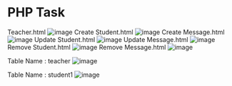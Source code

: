 # PHP Task
Teacher.html
![image](https://user-images.githubusercontent.com/59272263/113598689-244abc00-965b-11eb-8e81-3f55e4137ca5.png)
Create Student.html
![image](https://user-images.githubusercontent.com/59272263/113598778-46dcd500-965b-11eb-8127-cd07bcf4e8a0.png)
Create Message.html
![image](https://user-images.githubusercontent.com/59272263/113598822-59570e80-965b-11eb-87c9-fa7a74042868.png)
Update Student.html
![image](https://user-images.githubusercontent.com/59272263/113598982-93281500-965b-11eb-830f-1588083ad7f1.png)
Update Message.html
![image](https://user-images.githubusercontent.com/59272263/113599036-aa670280-965b-11eb-80ee-5fd2f2689611.png)
Remove Student.html
![image](https://user-images.githubusercontent.com/59272263/113599087-beaaff80-965b-11eb-9223-d11eba885b56.png)
Remove Message.html
![image](https://user-images.githubusercontent.com/59272263/113599129-cf5b7580-965b-11eb-819f-a8faefda9883.png)


Table Name : teacher
![image](https://user-images.githubusercontent.com/59272263/113599270-fd40ba00-965b-11eb-9dc9-5038eb20b708.png)

Table Name : student1
![image](https://user-images.githubusercontent.com/59272263/113599319-1184b700-965c-11eb-9ebc-125b32d8a1af.png)


